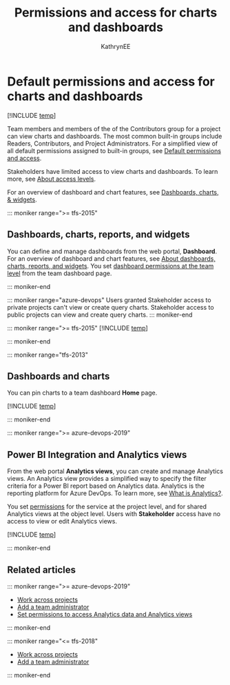 ﻿---
title: Permissions and access for charts and dashboards
titleSuffix: Azure DevOps  
description: How to set permissions and access levels to view and configure charts and dashboards
ms.custom: dashboards
ms.technology: devops-analytics
ms.topic: reference
ms.author: kaelli
author: KathrynEE
monikerRange: '>= tfs-2013'
ms.date: 06/24/2019
---

# Default permissions and access for charts and dashboards

[!INCLUDE [temp](../includes/version-azure-devops-all.md)]

Team members and members of the of the Contributors group for a project can view charts and dashboards. The most common built-in groups include Readers, Contributors, and Project Administrators. For a simplified view of all default permissions assigned to built-in groups, see [Default permissions and access](../../organizations/security/permissions-access.md).

Stakeholders have limited access to view charts and dashboards. To learn more, see [About access levels](../../organizations/security/access-levels.md).

For an overview of dashboard and chart features, see [Dashboards, charts, & widgets](overview.md).

::: moniker range=">= tfs-2015"

## Dashboards, charts, reports, and widgets

You can define and manage dashboards from the web portal, **Dashboard**. For an overview of dashboard and chart features, see [About dashboards, charts, reports, and widgets](overview.md). You set [dashboard permissions at the team level](dashboard-permissions.md) from the team dashboard page.

::: moniker-end

::: moniker range="azure-devops"
Users granted Stakeholder access to private projects can't view or create query charts. Stakeholder access to public projects can view and create query charts.
::: moniker-end

::: moniker range=">= tfs-2015"
[!INCLUDE [temp](../../organizations/security/includes/report.md)]

::: moniker-end

::: moniker range="tfs-2013"

## Dashboards and charts

You can pin charts to a team dashboard **Home** page.

[!INCLUDE [temp](../../organizations/security/includes/report.md)]

::: moniker-end

::: moniker range=">= azure-devops-2019"

## Power BI Integration and Analytics views

From the web portal **Analytics views**, you can create and manage Analytics views. An Analytics view provides a simplified way to specify the filter criteria for a Power BI report based on Analytics data. Analytics is the reporting platform for Azure DevOps. To learn more, see [What is Analytics?](../../report/powerbi/what-is-analytics.md).

You set [permissions](../../report/powerbi/analytics-security.md) for the service at the project level, and for shared Analytics views at the object level. Users with **Stakeholder** access have no access to view or edit Analytics views.

[!INCLUDE [temp](../../organizations/security/includes/analytics.md)]

::: moniker-end

## Related articles

::: moniker range=">= azure-devops-2019"

- [Work across projects](../../project/navigation/work-across-projects.md)
- [Add a team administrator](../../organizations/settings/add-team-administrator.md)
- [Set permissions to access Analytics data and Analytics views](../powerbi/analytics-security.md)

::: moniker-end

::: moniker range="<= tfs-2018"

- [Work across projects](../../project/navigation/work-across-projects.md)
- [Add a team administrator](../../organizations/settings/add-team-administrator.md)

::: moniker-end
